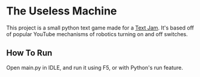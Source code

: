 # The Useless Machine
This project is a small python text game made for a [Text Jam](https://itch.io/jam/python-text-programs-will-win). It's based off of popular YouTube mechanisms of robotics turning on and off switches.
## How To Run
Open main.py in IDLE, and run it using F5, or with Python's run feature.
